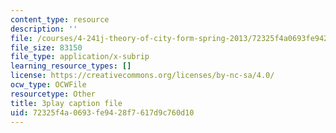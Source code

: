 ```yaml
---
content_type: resource
description: ''
file: /courses/4-241j-theory-of-city-form-spring-2013/72325f4a0693fe9428f7617d9c760d10_lKy6EMP3Yhw.srt
file_size: 83150
file_type: application/x-subrip
learning_resource_types: []
license: https://creativecommons.org/licenses/by-nc-sa/4.0/
ocw_type: OCWFile
resourcetype: Other
title: 3play caption file
uid: 72325f4a-0693-fe94-28f7-617d9c760d10
---
```

